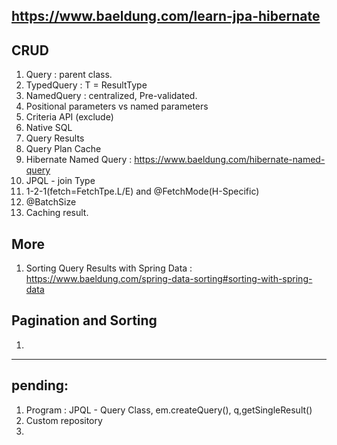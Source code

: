 https://www.baeldung.com/learn-jpa-hibernate
---
##  CRUD 
1. Query : parent class. 
2. TypedQuery<T> : T = ResultType
3. NamedQuery  : centralized, Pre-validated.
4. Positional parameters vs named parameters
4. Criteria API (exclude)
5. Native SQL
6. Query Results
7. Query Plan Cache
8. Hibernate Named Query : https://www.baeldung.com/hibernate-named-query
9. JPQL - join Type
10. 1-2-1(fetch=FetchTpe.L/E) and @FetchMode(H-Specific)
11. @BatchSize
12. Caching result.

## More
1. Sorting Query Results with Spring Data : https://www.baeldung.com/spring-data-sorting#sorting-with-spring-data

## Pagination and Sorting
1. 

---
## pending:
1. Program : JPQL - Query Class, em.createQuery(), q,getSingleResult() 
2. Custom repository
3. 
